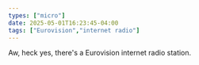 ```yaml
---
types: ["micro"]
date: 2025-05-01T16:23:45-04:00
tags: ["Eurovision","internet radio"]
---
```

Aw, heck yes, there's a Eurovision internet radio station.